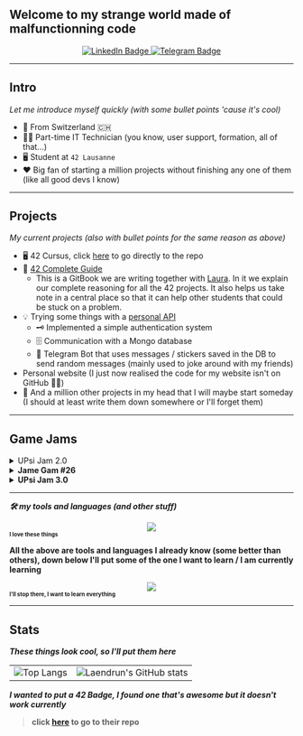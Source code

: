 ## Welcome to my strange world made of malfunctionning code

<div id="header" align="center">
	<div id="badges">
		<a href="https://www.linkedin.com/in/simon-aeby/">
			<img src="https://img.shields.io/badge/LinkedIn-blue?style=for-the-badge&logo=linkedin&logoColor=white" alt="LinkedIn Badge"/>
		</a>
		<a href="https://t.me/Laendrun">
			<img src="https://img.shields.io/badge/Telegram-blue?style=for-the-badge&logo=telegram&logoColor=white" alt="Telegram Badge"/>
		</a>
	</div>
</div>

<hr>

## Intro

*Let me introduce myself quickly (with some bullet points 'cause it's cool)*

- :pushpin: From Switzerland :switzerland:
- :man_technologist: Part-time IT Technician (you know, user support, formation, all of that...)
- :desktop_computer: Student at `42 Lausanne`
- :heart: Big fan of starting a million projects without finishing any one of them (like all good devs I know)

<hr>

## Projects 
*My current projects (also with bullet points for the same reason as above)*

- :desktop_computer: 42 Cursus, click [here](https://github.com/Laendrun/42) to go directly to the repo
- :notebook: [42 Complete Guide](42-cursus.gitbook.io/guide)
	- This is a GitBook we are writing together with [Laura](https://github.com/TheBrisly). In it we explain our complete reasoning for all the 42 projects. It also helps us take note in a central place so that it can help other students that could be stuck on a problem.
- :bulb: Trying some things with a [personal API](https://github.com/Laendrun/personal_api)
	- :old_key: Implemented a simple authentication system
	- :file_cabinet: Communication with a Mongo database
	- :robot: Telegram Bot that uses messages / stickers saved in the DB to send random messages (mainly used to joke around with my friends)
- Personal website (I just now realised the code for my website isn't on GitHub :man_facepalming:)
- :thought_balloon: And a million other projects in my head that I will maybe start someday (I should at least write them down somewhere or I'll forget them)

<hr>

## Game Jams

<details>
	<summary>UPsi Jam 2.0</summary>
	<ul>
		<li>Date: 11.18.2022 - 11.20.2022</li>
		<li>Theme: <strong>Always More<strong></li>
		<li>Rank: 9/21</li>
		<li>Our game <a href="https://diabolo257.itch.io/joastro">here</a></li>
		<li>All submissions <a href="https://itch.io/jam/upsi-jam-2-0/entries">here</a></li>
		<li>Team
			<ul>
				<li><a href="https://github.com/diabolo257">Thomas</a></li>
				<li><a href="https://github.com/benybens">Yassine</a></li>
				<li><a href="https://github.com/LeRoiErrant"></a>Victor</li>
			</ul>
		</li>
	</ul>
</details>

<details>
	<summary>Jame Gam #26</summary>
	<ul>
		<li>Date: 03.24.2023 - 03.29.2023</li>
		<li>Theme: <strong>You are the monster<strong></li>
		<li>Special item: <strong>Card</strong></li>
		<li>Rank: N/A</li>
		<li>Our game <a href="https://laendrun.itch.io/jame-gam-26">here</a></li>
		<li>All submissions <a href="https://itch.io/jam/jame-gam-26/entries">here</a></li>
		<li>Team
			<ul>
				<li>mikoolec <a href="https://mikoolec.itch.io/">Itch</a> and <a href="https://creator.nightcafe.studio/u/mikoolec">NightCafe</a></li>
				<li>space.fox <a href="https://spacewolfmusic.itch.io/">Itch</a> and <a href="https://soundcloud.com/spacewolfmusic">SoundCloud</a></li>
			</ul>
		</li>
	</ul>
</details>

<details>
	<summary>UPsi Jam 3.0</summary>
	<ul>
		<li>Date: 04.21.2023 - 04.23.2023</li>
		<li>Theme: N/A</li>
		<li>Rank: N/A</li>
		<li>Our game <a href="">N/A</a></li>
		<li>All submissions <a href="">N/A</a></li>
	</ul>
</details>

<hr>

*:hammer_and_wrench: my tools and languages (and other stuff)*

<div>
	<div id="icons" align="center">
		<a href="https://skillicons.dev">
			<img src="https://skillicons.dev/icons?i=git,c,cpp,js,nodejs,vue,mongo,mysql,vscode,discord,html,css" />
		</a>
	</div>
	<sub><sup>I love these things</sup></sub>
</div>

All the above are tools and languages I already know (some better than others), down below I'll put some of the one I want to learn / I am currently learning

<div>
	<div id="icons" align="center">
		<a href="https://skillicons.dev">
			<img src="https://skillicons.dev/icons?i=ts,docker,rust,angular,react,kotlin,flutter,nextjs,py" />
		</a>
	</div>
	<sub><sup>I'll stop there, I want to learn everything</sup></sub>
</div>

<hr>

## Stats

*These things look cool, so I'll put them here*

| | |
| --- | --- |
|![Top Langs](https://github-readme-stats.vercel.app/api/top-langs/?username=Laendrun&layout=compact&theme=dark)|![Laendrun's GitHub stats](https://github-readme-stats.vercel.app/api?username=Laendrun&layout=compact&theme=dark)|

*I wanted to put a 42 Badge, I found one that's awesome but it doesn't work currently*

> click [here](https://github.com/JaeSeoKim/badge42) to go to their repo